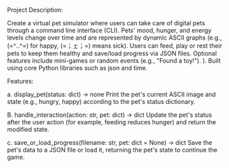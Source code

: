Project Description:

Create a virtual pet simulator where users can take care of digital pets through a command line interface (CLI). Pets' mood, hunger, and energy levels change over time and are represented by dynamic ASCII graphs (e.g.,(=^‥^=) for happy,   (=；ェ；=)  means sick). Users can feed, play or rest their pets to keep them healthy and save/load progress via JSON files. Optional features include mini-games or random events (e.g., "Found a toy!"). ). Built using core Python libraries such as json and time.

Features:

a. display_pet(status: dict) -> none
Print the pet's current ASCII image and state (e.g., hungry, happy) according to the pet's status dictionary.

B. handle_interaction(action: str, pet: dict) -> dict
Update the pet's status after the user action (for example, feeding reduces hunger) and return the modified state.

c. save_or_load_progress(filename: str, pet: dict = None) -> dict
Save the pet's data to a JSON file or load it, returning the pet's state to continue the game.
